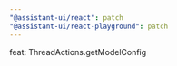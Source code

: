```yaml
---
"@assistant-ui/react": patch
"@assistant-ui/react-playground": patch
---
```


feat: ThreadActions.getModelConfig
